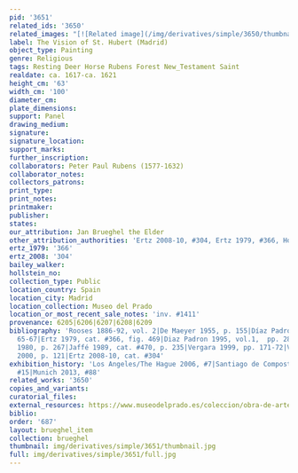 ```yaml
---
pid: '3651'
related_ids: '3650'
related_images: "[![Related image](/img/derivatives/simple/3650/thumbnail.jpg)](/brughel/3650)"
label: The Vision of St. Hubert (Madrid)
object_type: Painting
genre: Religious
tags: Resting Deer Horse Rubens Forest New_Testament Saint
realdate: ca. 1617-ca. 1621
height_cm: '63'
width_cm: '100'
diameter_cm: 
plate_dimensions: 
support: Panel
drawing_medium: 
signature: 
signature_location: 
support_marks: 
further_inscription: 
collaborators: Peter Paul Rubens (1577-1632)
collaborator_notes: 
collectors_patrons: 
print_type: 
print_notes: 
printmaker: 
publisher: 
states: 
our_attribution: Jan Brueghel the Elder
other_attribution_authorities: 'Ertz 2008-10, #304, Ertz 1979, #366, Honig database'
ertz_1979: '366'
ertz_2008: '304'
bailey_walker: 
hollstein_no: 
collection_type: Public
location_country: Spain
location_city: Madrid
location_collection: Museo del Prado
location_or_most_recent_sale_notes: 'inv. #1411'
provenance: 6205|6206|6207|6208|6209
bibliography: 'Rooses 1886-92, vol. 2|De Maeyer 1955, p. 155|Díaz Padrón 1975, pp.
  65-67|Ertz 1979, cat. #366, fig. 469|Diaz Padron 1995, vol.1,  pp. 288-89|Crawford-Volk
  1980, p. 267|Jaffé 1989, cat. #470, p. 235|Vergara 1999, pp. 171-72|Van Mulders
  2000, p. 121|Ertz 2008-10, cat. #304'
exhibition_history: 'Los Angeles/The Hague 2006, #7|Santiago de Compostela 2011, cat.
  #15|Munich 2013, #88'
related_works: '3650'
copies_and_variants: 
curatorial_files: 
external_resources: https://www.museodelprado.es/coleccion/obra-de-arte/la-vision-de-san-huberto/79d8949b-15e5-4de2-8aad-6b9e2bdaf95f
biblio: 
order: '687'
layout: brueghel_item
collection: brueghel
thumbnail: img/derivatives/simple/3651/thumbnail.jpg
full: img/derivatives/simple/3651/full.jpg
---
```

